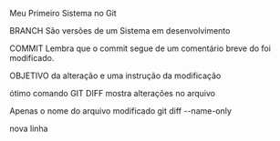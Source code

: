
Meu Primeiro Sistema no Git

BRANCH
São versões de um Sistema em desenvolvimento

COMMIT
Lembra que o commit segue de um comentário breve do foi modificado.

OBJETIVO da alteração e uma instrução da modificação

ótimo comando
GIT DIFF mostra alterações no arquivo

Apenas o nome do arquivo modificado
git diff --name-only

nova linha
